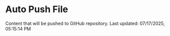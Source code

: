 # Auto Push File

Content that will be pushed to GitHub repository.
Last updated: 07/17/2025, 05:15:14 PM